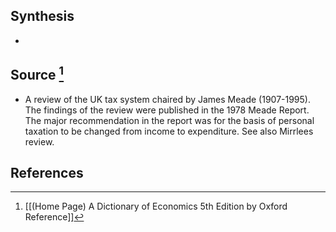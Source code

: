 ## Synthesis
- 
## Source [^1]
- A review of the UK tax system chaired by James Meade (1907-1995). The findings of the review were published in the 1978 Meade Report. The major recommendation in the report was for the basis of personal taxation to be changed from income to expenditure. See also Mirrlees review.
## References

[^1]: [[(Home Page) A Dictionary of Economics 5th Edition by Oxford Reference]]